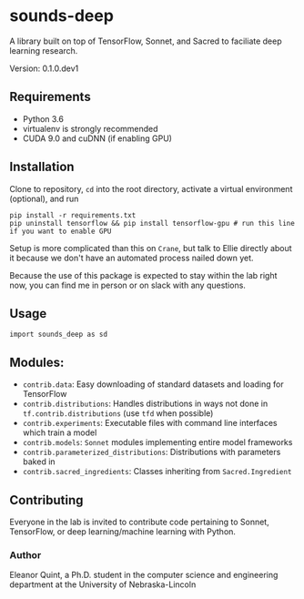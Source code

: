# sounds-deep

A library built on top of TensorFlow, Sonnet, and Sacred to faciliate deep learning research.

Version: 0.1.0.dev1

## Requirements

- Python 3.6
- virtualenv is strongly recommended
- CUDA 9.0 and cuDNN (if enabling GPU)


## Installation

Clone to repository, `cd` into the root directory, activate a virtual environment (optional), and run

```
pip install -r requirements.txt
pip uninstall tensorflow && pip install tensorflow-gpu # run this line if you want to enable GPU
```

Setup is more complicated than this on `Crane`, but talk to Ellie directly about it because we don't have an automated process nailed down yet.

Because the use of this package is expected to stay within the lab right now, you can find me in person or on slack with any questions.

## Usage

```
import sounds_deep as sd
```

## Modules:
- `contrib.data`: Easy downloading of standard datasets and loading for TensorFlow
- `contrib.distributions`: Handles distributions in ways not done in `tf.contrib.distributions` (use `tfd` when possible)
- `contrib.experiments`: Executable files with command line interfaces which train a model
- `contrib.models`: `Sonnet` modules implementing entire model frameworks
- `contrib.parameterized_distributions`: Distributions with parameters baked in
- `contrib.sacred_ingredients`: Classes inheriting from `Sacred.Ingredient`

## Contributing

Everyone in the lab is invited to contribute code pertaining to Sonnet, TensorFlow, or deep learning/machine learning with Python.

### Author

Eleanor Quint, a Ph.D. student in the computer science and engineering department at the University of Nebraska-Lincoln

